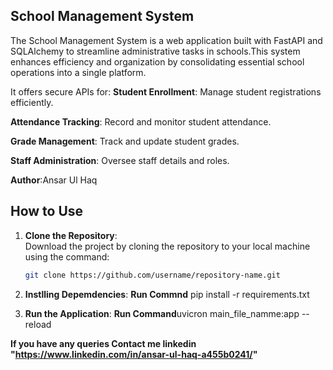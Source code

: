 ## **School Management System**

The School Management System is a web application built with FastAPI and SQLAlchemy to streamline administrative tasks in schools.This system enhances efficiency and organization by consolidating essential school operations into a single platform.<br/>
 
 It offers secure APIs for:
**Student Enrollment**: Manage student registrations efficiently.<br>

**Attendance Tracking**: Record and monitor student attendance.<br>

**Grade Management**: Track and update student grades.<br>

**Staff Administration**: Oversee staff details and roles.<br>

**Author**:Ansar Ul Haq

## **How to Use**

1. **Clone the Repository**:  
   Download the project by cloning the repository to your local machine using the command:
   ```bash
   git clone https://github.com/username/repository-name.git

2. **Instlling Depemdencies**:
     **Run Commnd** pip install -r requirements.txt

3. **Run the Application**:
   **Run Command**uvicron main_file_namme:app --reload

**If you have any queries **Contact me** linkedin "https://www.linkedin.com/in/ansar-ul-haq-a455b0241/"**
